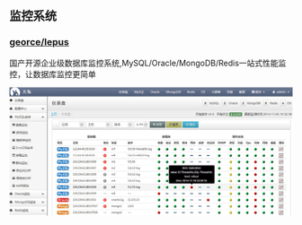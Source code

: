 ## 监控系统


###  [georce/lepus](https://hub.alauda.cn/repos/georce/lepus)

国产开源企业级数据库监控系统,MySQL/Oracle/MongoDB/Redis一站式性能监控，让数据库监控更简单

![](../images/apps/monitor/lepus_dashboard.jpg)


